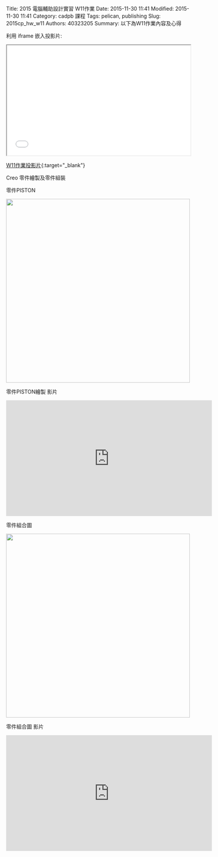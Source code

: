 Title: 2015 電腦輔助設計實習 W11作業
Date: 2015-11-30 11:41
Modified: 2015-11-30 11:41
Category: cadpb 課程
Tags: pelican, publishing
Slug: 2015cp_hw_w11
Authors: 40323205
Summary: 以下為W11作業內容及心得

利用 iframe 嵌入投影片:

<iframe src="simplest4.html" width="500" height="300"></iframe>

[W11作業投影片](simplest4.html){:target="_blank"}

Creo 零件繪製及零件組裝

零件PISTON

<img src="https://copy.com/LpyJ2YwLMRWUjohh" width="500" ></img>

零件PISTON繪製 影片

<iframe width="560" height="315" src="https://www.youtube.com/embed/e_lFVaNMtvw" frameborder="0" allowfullscreen></iframe>

零件組合圖

<img src="https://copy.com/JaV0VWD9wXPjxKXu" width="500" ></img>

零件組合圖 影片

<iframe width="560" height="315" src="https://www.youtube.com/embed/573jYMOXcSA" frameborder="0" allowfullscreen></iframe>

